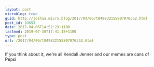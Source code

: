 ```yaml
---
layout: post
microblog: true
guid: http://joshua.micro.blog/2017/04/06/t849832155807076352.html
post_id: 33653
date: 2017-04-06T14:52:29+1100
lastmod: 2019-07-30T17:41:18+1100
type: post
url: /2017/04/06/t849832155807076352.html
---
```

If you think about it, we're all Kendall Jenner and our memes are cans of Pepsi
